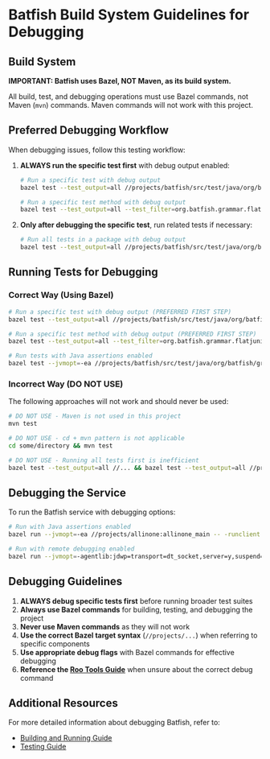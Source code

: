 # Batfish Build System Guidelines for Debugging

## Build System

**IMPORTANT: Batfish uses Bazel, NOT Maven, as its build system.**

All build, test, and debugging operations must use Bazel commands, not Maven (`mvn`) commands. Maven commands will not work with this project.

## Preferred Debugging Workflow

When debugging issues, follow this testing workflow:

1. **ALWAYS run the specific test first** with debug output enabled:

   ```bash
   # Run a specific test with debug output
   bazel test --test_output=all //projects/batfish/src/test/java/org/batfish/grammar/flatjuniper:JunosMplsAdminGroupTest

   # Run a specific test method with debug output
   bazel test --test_output=all --test_filter=org.batfish.grammar.flatjuniper.JunosMplsAdminGroupTest#testAdminGroupDefinitions //projects/batfish/src/test/java/org/batfish/grammar/flatjuniper:JunosMplsAdminGroupTest
   ```

2. **Only after debugging the specific test**, run related tests if necessary:
   ```bash
   # Run all tests in a package with debug output
   bazel test --test_output=all //projects/batfish/src/test/java/org/batfish/grammar/flatjuniper/...
   ```

## Running Tests for Debugging

### Correct Way (Using Bazel)

```bash
# Run a specific test with debug output (PREFERRED FIRST STEP)
bazel test --test_output=all //projects/batfish/src/test/java/org/batfish/grammar/flatjuniper:JunosMplsAdminGroupTest

# Run a specific test method with debug output (PREFERRED FIRST STEP)
bazel test --test_output=all --test_filter=org.batfish.grammar.flatjuniper.JunosMplsAdminGroupTest#testAdminGroupDefinitions //projects/batfish/src/test/java/org/batfish/grammar/flatjuniper:JunosMplsAdminGroupTest

# Run tests with Java assertions enabled
bazel test --jvmopt=-ea //projects/batfish/src/test/java/org/batfish/grammar/flatjuniper:JunosMplsAdminGroupTest
```

### Incorrect Way (DO NOT USE)

The following approaches will not work and should never be used:

```bash
# DO NOT USE - Maven is not used in this project
mvn test

# DO NOT USE - cd + mvn pattern is not applicable
cd some/directory && mvn test

# DO NOT USE - Running all tests first is inefficient
bazel test --test_output=all //... && bazel test --test_output=all //projects/batfish/src/test/java/org/batfish/grammar/flatjuniper:JunosMplsAdminGroupTest
```

## Debugging the Service

To run the Batfish service with debugging options:

```bash
# Run with Java assertions enabled
bazel run --jvmopt=-ea //projects/allinone:allinone_main -- -runclient false -coordinatorargs "-templatedirs $(git rev-parse --show-toplevel)/questions -containerslocation $(git rev-parse --show-toplevel)/containers"

# Run with remote debugging enabled
bazel run --jvmopt=-agentlib:jdwp=transport=dt_socket,server=y,suspend=n,address=5009 //projects/allinone:allinone_main -- -runclient false -coordinatorargs "-templatedirs $(git rev-parse --show-toplevel)/questions -containerslocation $(git rev-parse --show-toplevel)/containers"
```

## Debugging Guidelines

1. **ALWAYS debug specific tests first** before running broader test suites
2. **Always use Bazel commands** for building, testing, and debugging the project
3. **Never use Maven commands** as they will not work
4. **Use the correct Bazel target syntax** (`//projects/...`) when referring to specific components
5. **Use appropriate debug flags** with Bazel commands for effective debugging
6. **Reference the [Roo Tools Guide](../docs/development/roo_tools_guide.md)** when unsure about the correct debug command

## Additional Resources

For more detailed information about debugging Batfish, refer to:

- [Building and Running Guide](../docs/building_and_running/README.md)
- [Testing Guide](../docs/development/testing_guide.md)
